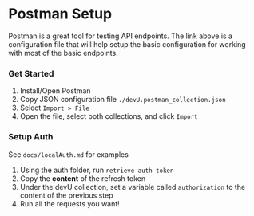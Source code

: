 # Postman Setup

Postman is a great tool for testing API endpoints. The link above is a configuration file that
will help setup the basic configuration for working with most of the basic endpoints.

### Get Started

1. Install/Open Postman
2. Copy JSON configuration file `./devU.postman_collection.json`
3. Select `Import > File`
4. Open the file, select both collections, and click `Import`

### Setup Auth

See `docs/localAuth.md` for examples

1. Using the auth folder, run `retrieve auth token`
2. Copy the **content** of the refresh token
3. Under the devU collection, set a variable called `authorization` to the content of the previous step
4. Run all the requests you want!
